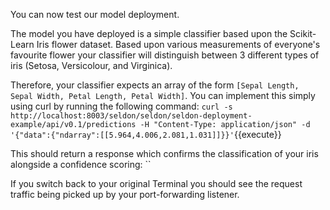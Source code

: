 You can now test our model deployment. 

The model you have deployed is a simple classifier based upon the Scikit-Learn Iris flower dataset. Based upon various measurements of everyone's favourite flower your classifier will distinguish between 3 different types of iris (Setosa, Versicolour, and Virginica). 

Therefore, your classifier expects an array of the form `[Sepal Length, Sepal Width, Petal Length, Petal Width]`. You can implement this simply using curl by running the following command:
`curl -s http://localhost:8003/seldon/seldon/seldon-deployment-example/api/v0.1/predictions -H "Content-Type: application/json" -d '{"data":{"ndarray":[[5.964,4.006,2.081,1.031]]}}'`{{execute}}

This should return a response which confirms the classification of your iris alongside a confidence scoring:
``

If you switch back to your original Terminal you should see the request traffic being picked up by your port-forwarding listener. 